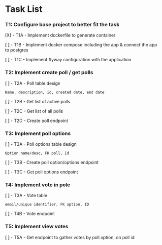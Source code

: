 # Task List

### T1: Configure base project to better fit the task
[X] - T1A - Implement dockerfile to generate container

[ ] - T1B - Implement docker compose including the app & connect the app to postgres

[ ] - T1C - Implement flyway configuration with the application

### T2: Implement create poll / get polls
[ ] - T2A - Poll table design

    Name, description, id, created date, end date

[ ] - T2B - Get list of active polls

[ ] - T2C - Get list of all polls

[ ] - T2D - Create poll endpoint


### T3: Implement poll options
[ ] - T3A - Poll options table design

    Option name/desc, FK poll, Id

[ ] - T3B - Create poll option/options endpoint

[ ] - T3C - Get poll options endpoint

### T4: Implement vote in pole
[ ] - T3A - Vote table

    email/unique identifier, FK option, ID

[ ] - T4B - Vote endpoint

### T5: Implement view votes
[ ] - T5A - Get endpoint to gather votes by poll option, on poll id



